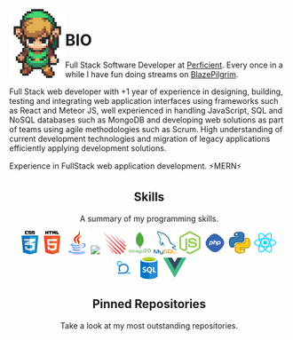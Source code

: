 <img align='left' src='https://raw.githubusercontent.com/ManuelBlaze/ManuelBlaze/main/sprites/LinkFront_Beat.gif' width='20%'>

# BIO

Full Stack Software Developer at [Perficient](https://www.perficient.com/). Every once in a while I have fun doing streams on [BlazePilgrim](fb.gg/Mblazepilgrim).

Full Stack web developer with +1 year of experience in designing, building, testing and integrating web application interfaces using frameworks such as React and Meteor JS, well experienced in handling JavaScript, SQL and NoSQL databases such as MongoDB and developing web solutions as part of teams using agile methodologies such as Scrum. High understanding of current development technologies and migration of legacy applications efficiently applying development solutions.

Experience in FullStack web application development.
⚡MERN⚡

<h2 align="center">Skills</h2>
<p align="center">A summary of my programming skills.</p>

<p align="center">
  <img src='https://raw.githubusercontent.com/ManuelBlaze/ManuelBlaze/main/skills/css.png' height='42px'/>
  <img src='https://raw.githubusercontent.com/ManuelBlaze/ManuelBlaze/main/skills/html.png' height='42px'/>
  <img src='https://raw.githubusercontent.com/ManuelBlaze/ManuelBlaze/main/skills/java.png' height='42px'/>
  <img src='https://raw.githubusercontent.com/ManuelBlaze/ManuelBlaze/main/skills/javascript.png' height='42px'/>
  <img src='https://raw.githubusercontent.com/ManuelBlaze/ManuelBlaze/main/skills/meteor.png' height='42px'/>
  <img src='https://raw.githubusercontent.com/ManuelBlaze/ManuelBlaze/main/skills/mongo.png' height='42px'/>
  <img src='https://raw.githubusercontent.com/ManuelBlaze/ManuelBlaze/main/skills/mysql.png' height='42px'/>
  <img src='https://raw.githubusercontent.com/ManuelBlaze/ManuelBlaze/main/skills/nodejs.png' height='42px'/>
  <img src='https://raw.githubusercontent.com/ManuelBlaze/ManuelBlaze/main/skills/php.png' height='42px'/>
  <img src='https://raw.githubusercontent.com/ManuelBlaze/ManuelBlaze/main/skills/python.png' height='42px'/>
  <img src='https://raw.githubusercontent.com/ManuelBlaze/ManuelBlaze/main/skills/react.png' height='42px'/>
  <img src='https://raw.githubusercontent.com/ManuelBlaze/ManuelBlaze/main/skills/scrum.png' height='42px'/>
  <img src='https://raw.githubusercontent.com/ManuelBlaze/ManuelBlaze/main/skills/sql.png' height='42px'/>
  <img src='https://raw.githubusercontent.com/ManuelBlaze/ManuelBlaze/main/skills/vue.png' height='42px'/>

</p>

<h2 align="center">Pinned Repositories</h2>
<p align="center">Take a look at my most outstanding repositories.</p>
